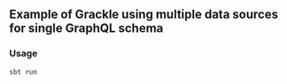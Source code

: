## Example of Grackle using multiple data sources for single GraphQL schema

### Usage

```bash
sbt run
```

